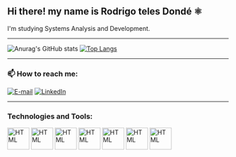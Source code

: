 ## Hi there! my name is Rodrigo teles Dondé ⚛️

I'm studying Systems Analysis and Development.

<hr>

![Anurag's GitHub stats](https://github-readme-stats.vercel.app/api?username=RodrigoTDonde&show_icons=true&theme=algolia) [![Top Langs](https://github-readme-stats.vercel.app/api/top-langs/?username=RodrigoTDonde&layout=compact&theme=algolia)](https://github.com/anuraghazra/github-readme-stats)

<hr>

### 📫 How to reach me:

[![E-mail](https://img.shields.io/badge/Gmail-D14836?style=for-the-badge&logo=gmail&logoColor=white)](mailto:rodrigotdonde@gmail.com)  [![LinkedIn](https://img.shields.io/badge/LinkedIn-0077B5?style=for-the-badge&logo=linkedin&logoColor=white)](https://www.linkedin.com/in/RodrigoTDonde-1b0130226/)

<hr>

### Technologies and Tools:

<div>
  <img align="center" alt="HTML" width="50" heigth="40" src="https://cdn.jsdelivr.net/gh/devicons/devicon/icons/html5/html5-original-wordmark.svg" >
  <img align="center" alt="HTML" width="50" heigth="40" src="https://cdn.jsdelivr.net/gh/devicons/devicon/icons/css3/css3-original-wordmark.svg" >
  <img align="center" alt="HTML" width="50" heigth="40" src="https://cdn.jsdelivr.net/gh/devicons/devicon/icons/javascript/javascript-original.svg" >
  <img align="center" alt="HTML" width="50" heigth="40" src="https://cdn.jsdelivr.net/gh/devicons/devicon/icons/python/python-original-wordmark.svg" >
  <img align="center" alt="HTML" width="50" heigth="40" src="https://cdn.jsdelivr.net/gh/devicons/devicon/icons/wordpress/wordpress-original.svg" >
  <img align="center" alt="HTML" width="50" heigth="40" src="https://cdn.jsdelivr.net/gh/devicons/devicon/icons/nodejs/nodejs-original-wordmark.svg" >
  <img align="center" alt="HTML" width="50" heigth="40" src="https://cdn.jsdelivr.net/gh/devicons/devicon/icons/git/git-original-wordmark.svg" >
</div>
